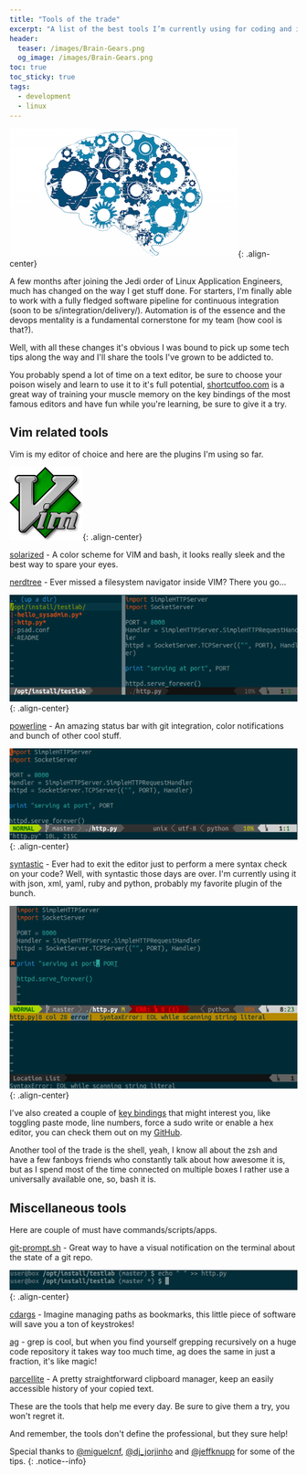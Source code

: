 ```yaml
---
title: "Tools of the trade"
excerpt: "A list of the best tools I’m currently using for coding and improving productive workflows."
header:
  teaser: /images/Brain-Gears.png
  og_image: /images/Brain-Gears.png
toc: true
toc_sticky: true
tags:
  - development
  - linux
---
```


![devops](/images/Brain-Gears.png){: .align-center}

A few months after joining the Jedi order of Linux Application Engineers, much has changed on the way I get stuff done. For starters, I'm finally able to work with a fully fledged software pipeline for continuous integration (soon to be s/integration/delivery/). Automation is of the essence and the devops mentality is a fundamental cornerstone for my team (how cool is that?). 

Well, with all these changes it's obvious I was bound to pick up some tech tips along the way and I'll share the tools I've grown to be addicted to. 

You probably spend a lot of time on a text editor, be sure to choose your poison wisely and learn to use it to it's full potential, [shortcutfoo.com](https://www.shortcutfoo.com/) is a great way of training your muscle memory on the key bindings of the most famous editors and have fun while you're learning, be sure to give it a try.

## Vim related tools
Vim is my editor of choice and here are the plugins I'm using so far.

![Vim_logo](/images/Vim_logo.png){: .align-center}

[solarized](http://ethanschoonover.com/solarized) - A color scheme for VIM and bash, it looks really sleek and the best way to spare your eyes.

[nerdtree](https://github.com/scrooloose/nerdtree) - Ever missed a filesystem navigator inside VIM? There you go... 

![nerdtree](/images/nerdtree.png){: .align-center}

[powerline](https://github.com/Lokaltog/powerline) - An amazing status bar with git integration, color notifications and bunch of other cool stuff.

![powerline](/images/powerline.png){: .align-center}

[syntastic](https://github.com/scrooloose/syntastic) - Ever had to exit the editor just to perform a mere syntax check on your code? Well, with syntastic those days are over. I'm currently using it with json, xml, yaml, ruby and python, probably my favorite plugin of the bunch.

![syntastic](/images/syntastic.png){: .align-center}

I've also created a couple of [key bindings](https://github.com/kintoandar/dotfiles/blob/master/.vimrc) that might interest you, like toggling paste mode, line numbers, force a sudo write or enable a hex editor, you can check them out on my [GitHub](https://github.com/kintoandar/dotfiles).

Another tool of the trade is the shell, yeah, I know all about the zsh and have a few fanboys friends who constantly talk about how awesome it is, but as I spend most of the time connected on multiple boxes I rather use a universally available one, so, bash it is.

## Miscellaneous tools
Here are couple of must have commands/scripts/apps.

[git-prompt.sh](https://github.com/git/git/blob/master/contrib/completion/git-prompt.sh) - Great way to have a visual notification on the terminal about the state of a git repo.


![git-prompt](/images/git-prompt.png){: .align-center}


[cdargs](http://www.skamphausen.de/cgi-bin/ska/CDargs) - Imagine managing paths as bookmarks, this little piece of software will save you a ton of keystrokes!

[ag](https://github.com/ggreer/the_silver_searcher) - grep is cool, but when you find yourself grepping recursively on a huge code repository it takes way too much time, ag does the same in just a fraction, it's like magic! 

[parcellite](http://parcellite.sourceforge.net/) - A pretty straightforward clipboard manager, keep an easily accessible history of your copied text.


These are the tools that help me every day. Be sure to give them a try, you won't regret it. 

And remember, the tools don't define the professional, but they sure help!

Special thanks to [@miguelcnf](https://twitter.com/miguelcnf), [@dj_jorjinho](https://twitter.com/dj_jorjinho) and [@jeffknupp](https://twitter.com/jeffknupp) for some of the tips.
{: .notice--info}
